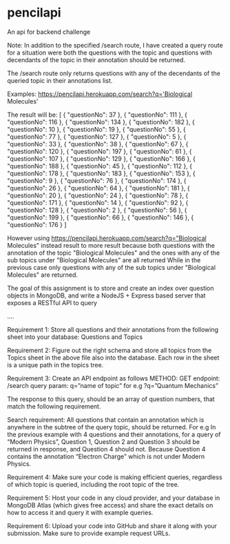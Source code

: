 # pencilapi
An api for backend challenge

Note: In addition to the specified /search route, I have created a query route for a situation were both the questions with the topic and questions with decendants of the topic in their annotation should be returned.

The /search route only returns questions with any of the decendants of the queried topic in their annotations list.

 Examples: https://pencilapi.herokuapp.com/search?q='Biological Molecules'
 
 The result will be: [
	{
		"questionNo": 37
	},
	{
		"questionNo": 111
	},
	{
		"questionNo": 116
	},
	{
		"questionNo": 134
	},
	{
		"questionNo": 182
	},
	{
		"questionNo": 10
	},
	{
		"questionNo": 19
	},
	{
		"questionNo": 55
	},
	{
		"questionNo": 77
	},
	{
		"questionNo": 127
	},
	{
		"questionNo": 5
	},
	{
		"questionNo": 33
	},
	{
		"questionNo": 38
	},
	{
		"questionNo": 67
	},
	{
		"questionNo": 120
	},
	{
		"questionNo": 197
	},
	{
		"questionNo": 61
	},
	{
		"questionNo": 107
	},
	{
		"questionNo": 129
	},
	{
		"questionNo": 166
	},
	{
		"questionNo": 188
	},
	{
		"questionNo": 45
	},
	{
		"questionNo": 112
	},
	{
		"questionNo": 178
	},
	{
		"questionNo": 183
	},
	{
		"questionNo": 153
	},
	{
		"questionNo": 9
	},
	{
		"questionNo": 76
	},
	{
		"questionNo": 174
	},
	{
		"questionNo": 26
	},
	{
		"questionNo": 64
	},
	{
		"questionNo": 181
	},
	{
		"questionNo": 20
	},
	{
		"questionNo": 24
	},
	{
		"questionNo": 78
	},
	{
		"questionNo": 171
	},
	{
		"questionNo": 14
	},
	{
		"questionNo": 92
	},
	{
		"questionNo": 128
	},
	{
		"questionNo": 2
	},
	{
		"questionNo": 56
	},
	{
		"questionNo": 199
	},
	{
		"questionNo": 66
	},
	{
		"questionNo": 146
	},
	{
		"questionNo": 176
	}
]

However using https://pencilapi.herokuapp.com/search?q="Biological Molecules"
instead result to more result because both questions with the annotation of the topic "Biological Molecules" and the ones with any of the sub topics under "Biological Molecules" are all returned
While in the previous case only questions with any of the sub topics under "Biological Molecules" are returned.


The goal of this assignment is to store and create an index over question objects in MongoDB, and write a NodeJS + Express based server that exposes a RESTful API to query 

....

Requirement 1: Store all questions and their annotations from the following sheet into your database: Questions and Topics

Requirement 2: Figure out the right schema and store all topics from the Topics sheet in the above file also into the database. Each row in the sheet is a unique path in the topics tree.

Requirement 3: Create an API endpoint as follows
METHOD: GET
endpoint: /search
query param: q=”name of topic” for e.g ?q=”Quantum Mechanics”

The response to this query, should be an array of question numbers, that match the following requirement.

Search requirement: All questions that contain an annotation which is anywhere in the subtree of the query topic, should be returned. 
For e.g In the previous example with 4 questions and their annotations, for a query of “Modern Physics”, Question 1, Question 2 and Question 3 should be returned in response, and Question 4 should not. Because Question 4 contains the annotation “Electron Charge” which is not under Modern Physics.

Requirement 4: Make sure your code is making efficient queries, regardless of which topic is queried, including the root topic of the tree.

Requirement 5: Host your code in any cloud provider, and your database in MongoDB Atlas (which gives free access) and share the exact details on how to access it and query it with example queries.

Requirement 6: Upload your code into GitHub and share it along with your submission. Make sure to provide example request URLs.
